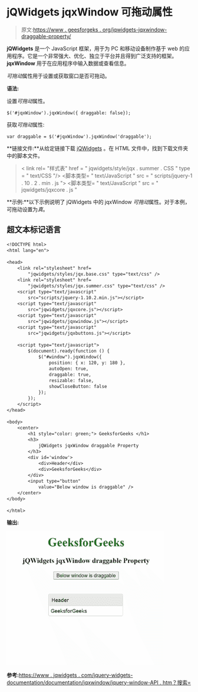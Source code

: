 # jQWidgets jqxWindow 可拖动属性

> 原文:[https://www . geesforgeks . org/jqwidgets-jqxwindow-draggable-property/](https://www.geeksforgeeks.org/jqwidgets-jqxwindow-draggable-property/)

**jQWidgets** 是一个 JavaScript 框架，用于为 PC 和移动设备制作基于 web 的应用程序。它是一个非常强大、优化、独立于平台并且得到广泛支持的框架。 **jqxWindow** 用于在应用程序中输入数据或查看信息。

*可拖动*属性用于设置或获取窗口是否可拖动。

**语法:**

设置*可拖动*属性。

```
$('#jqxWindow').jqxWindow({ draggable: false});  
```

获取*可拖动*属性:

```
var draggable = $('#jqxWindow').jqxWindow('draggable'); 
```

**链接文件:**从给定链接下载 [jQWidgets](https://www.jqwidgets.com/download/) 。在 HTML 文件中，找到下载文件夹中的脚本文件。

> <link rel="”stylesheet”" href="”jqwidgets/styles/jqx.base.css”" type="”text/css”">
> < link rel= "样式表" href = " jqwidgets/style/jqx . summer . CSS " type = " text/CSS "/>
> <脚本类型= " text/JavaScript " src = " scripts/jquery-1 . 10 . 2 . min . js "></脚本>
> <脚本类型= " text/JavaScript " src = " jqwidgets/jqxcore . js "

**示例:**以下示例说明了 jQWidgets 中的 jqxWindow *可拖动*属性。对于本例，可拖动设置为*真*。

## 超文本标记语言

```
<!DOCTYPE html>
<html lang="en">

<head>
    <link rel="stylesheet" href=
        "jqwidgets/styles/jqx.base.css" type="text/css" />
    <link rel="stylesheet" href=
        "jqwidgets/styles/jqx.summer.css" type="text/css" />
    <script type="text/javascript" 
        src="scripts/jquery-1.10.2.min.js"></script>
    <script type="text/javascript" 
        src="jqwidgets/jqxcore.js"></script>
    <script type="text/javascript" 
        src="jqwidgets/jqxwindow.js"></script>
    <script type="text/javascript" 
        src="jqwidgets/jqxbuttons.js"></script>

    <script type="text/javascript">
        $(document).ready(function () {
            $("#window").jqxWindow({
                position: { x: 120, y: 180 },
                autoOpen: true,
                draggable: true,
                resizable: false,
                showCloseButton: false
            });
        });
    </script>
</head>

<body>
    <center>
        <h1 style="color: green;"> GeeksforGeeks </h1>
        <h3>
            jQWidgets jqxWindow draggable Property
        </h3>
        <div id='window'>
            <div>Header</div>
            <div>GeeksforGeeks</div>
        </div>
        <input type="button" 
            value="Below window is draggable" />
    </center>
</body>

</html>
```

**输出:**

![](img/9c625f3029d5319a62bc7f766da8a8b2.png)

**参考:**[https://www . jqwidgets . com/jquery-widgets-documentation/documentation/jqxwindow/jquery-window-API . htm？搜索=](https://www.jqwidgets.com/jquery-widgets-documentation/documentation/jqxwindow/jquery-window-api.htm?search=)